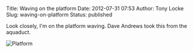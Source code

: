 Title: Waving on the platform
Date: 2012-07-31 07:53
Author: Tony Locke
Slug: waving-on-platform
Status: published

Look closely, I'm on the platform waving. Dave Andrews took this from the aquaduct.

![Platform]({static}/images/2012/2012-07-22_19_42_42.jpg)
